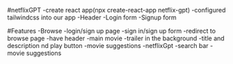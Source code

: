 #netflixGPT
-create react app(npx create-react-app netflix-gpt)
-configured tailwindcss into our app
-Header
-Login form
-Signup form

#Features
-Browse
  -login/sign up page
    -sign in/sign up form
    -redirect to browse page
  -have header
  -main movie
     -trailer in the background
     -title and description nd play button
     -movie suggestions
 -netflixGpt
   -search bar
   -movie suggestions